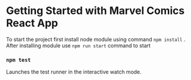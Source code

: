 # Getting Started with Marvel Comics React App

To start the project first install node module using command
`npm install`
. After installing module use `npm run start` command to start


### `npm test`

Launches the test runner in the interactive watch mode.
